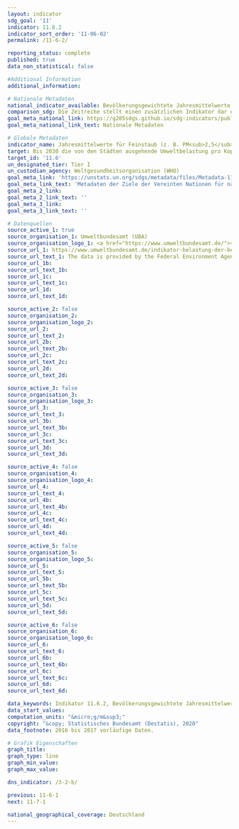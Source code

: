 ```yaml
---
layout: indicator
sdg_goal: '11'
indicator: 11.6.2
indicator_sort_order: '11-06-02'
permalink: /11-6-2/

reporting_status: complete
published: true
data_non_statistical: false

#Additional Information
additional_information: 

# Nationale Metadaten
national_indicator_available: Bevölkerungsgewichtete Jahresmittelwerte von PM<sub>10</sub>
comparison_sdg: Die Zeitreihe stellt einen zusätzlichen Indikator dar und entspricht nicht der internationalen Metadatenbeschreibung.
goal_meta_national_link: https://g205sdgs.github.io/sdg-indicators/public/MetaDe/11.6.2.pdf
goal_meta_national_link_text: Nationale Metadaten

# Globale Metadaten
indicator_name: Jahresmittelwerte für Feinstaub (z. B. PM<sub>2,5</sub> und PM<sub>10</sub>) in Städten (bevölkerungsgewichtet)
target: Bis 2030 die von den Städten ausgehende Umweltbelastung pro Kopf senken, unter anderem mit besonderer Aufmerksamkeit auf der Luftqualität und der kommunalen und sonstigen Abfallbehandlung
target_id: '11.6'
un_designated_tier: Tier I
un_custodian_agency: Weltgesundheitsorganisation (WHO)
goal_meta_link: 'https://unstats.un.org/sdgs/metadata/files/Metadata-11-06-02.pdf'
goal_meta_link_text: 'Metadaten der Ziele der Vereinten Nationen für nachhaltige Entwicklung'
goal_meta_2_link: 
goal_meta_2_link_text: ''
goal_meta_3_link: 
goal_meta_3_link_text: ''

# Datenquellen
source_active_1: true
source_organisation_1: Umweltbundesamt (UBA)
source_organisation_logo_1: <a href="https://www.umweltbundesamt.de/"><img src="https://g205sdgs.github.io/sdg-indicators/public/logos/uba.png" alt="Logo uba" /></a>
source_url_1: https://www.umweltbundesamt.de/indikator-belastung-der-bevoelkerung-durch-0
source_url_text_1: The data is provided by the Federal Environment Agency (UBA)
source_url_1b: 
source_url_text_1b: 
source_url_1c: 
source_url_text_1c: 
source_url_1d: 
source_url_text_1d: 

source_active_2: false
source_organisation_2: 
source_organisation_logo_2: 
source_url_2: 
source_url_text_2: 
source_url_2b: 
source_url_text_2b: 
source_url_2c: 
source_url_text_2c: 
source_url_2d: 
source_url_text_2d: 

source_active_3: false
source_organisation_3: 
source_organisation_logo_3: 
source_url_3: 
source_url_text_3: 
source_url_3b: 
source_url_text_3b: 
source_url_3c: 
source_url_text_3c: 
source_url_3d: 
source_url_text_3d: 

source_active_4: false
source_organisation_4: 
source_organisation_logo_4: 
source_url_4: 
source_url_text_4: 
source_url_4b: 
source_url_text_4b: 
source_url_4c: 
source_url_text_4c: 
source_url_4d: 
source_url_text_4d: 

source_active_5: false
source_organisation_5: 
source_organisation_logo_5: 
source_url_5: 
source_url_text_5: 
source_url_5b: 
source_url_text_5b: 
source_url_5c: 
source_url_text_5c: 
source_url_5d: 
source_url_text_5d: 

source_active_6: false
source_organisation_6: 
source_organisation_logo_6: 
source_url_6: 
source_url_text_6: 
source_url_6b: 
source_url_text_6b: 
source_url_6c: 
source_url_text_6c: 
source_url_6d: 
source_url_text_6d: 

data_keywords: Indikator 11.6.2, Bevölkerungsgewichtete Jahresmittelwerte von PM10, Weltgesundheitsorganisation (WHO), Umweltbundesamt (UBA)
data_start_values:
computation_units: "&micro;g/m&sup3;"
copyright: "&copy; Statistisches Bundesamt (Destatis), 2020"
data_footnote: 2016 bis 2017 vorläufige Daten.

# Grafik Eigenschaften
graph_title: 
graph_type: line
graph_min_value: 
graph_max_value: 

dns_indicator: /3-2-b/

previous: 11-6-1
next: 11-7-1

national_geographical_coverage: Deutschland
---
```


